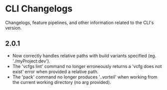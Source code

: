 # CLI Changelogs

Changelogs, feature pipelines, and other information related to the CLI's 
version.

## 2.0.1
- Now correctly handles relative paths with build variants specified (eg. './myProject:dev').
- The 'vcfgs lint' command no longer erroneously returns a 'vcfg does not exist' error when provided a relative path.
- The 'pack' command no longer produces '..vorteil' when working from the current working directory (no arg provided).